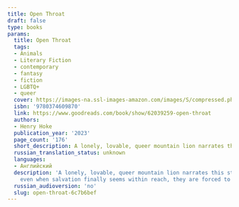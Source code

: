 ```yaml
---
title: Open Throat
draft: false
type: books
params:
  title: Open Throat
  tags:
  - Animals
  - Literary Fiction
  - contemporary
  - fantasy
  - fiction
  - LGBTQ+
  - queer
  cover: https://images-na.ssl-images-amazon.com/images/S/compressed.photo.goodreads.com/books/1667852289i/62039259.jpg
  isbn: '9780374609870'
  link: https://www.goodreads.com/book/show/62039259-open-throat
  authors:
  - Henry Hoke
  publication_year: '2023'
  page_count: '176'
  short_description: A lonely, lovable, queer mountain lion narrates this star-making fever dream of a novel.A queer and dangerously hungry mountain lion lives in the drought-devastated land under the Hollywood sign....
  russian_translation_status: unknown
  languages:
  - Английский
  description: 'A lonely, lovable, queer mountain lion narrates this star-making fever dream of a novel.A queer and dangerously hungry mountain lion lives in the drought-devastated land under the Hollywood sign. Lonely and fascinated by humanity’s foibles, the lion spends their days protecting the welfare of a nearby homeless encampment, observing obnoxious hikers complain about their trauma, and, in quiet moments, grappling with the complexities of their gender identity, memories of a vicious father, and the indignities of sentience. “I have so much language in my brain,” our lion says, “and nowhere to put it.”When a man-made fire engulfs the encampment, the lion is forced from the hills down into the city the hikers call “ellay.” As the lion confronts a carousel of temptations and threats, they take us on a tour that spans the cruel inequalities of Los Angeles and the toll of climate grief, while scrambling to avoid earthquakes, floods, and the noise of their own conflicted psyche. But
    even when salvation finally seems within reach, they are forced to face down the ultimate question: Do they want to eat a person, or become one?In elegiac prose woven with humor, imagination, sensuality, and tragedy, Henry Hoke’sOpen Throatis a marvel of storytelling, a universal journey through a wondrous and menacing world told by a lovable mountain lion. Both feral and vulnerable, profound and playful,Open Throatis a star-making novel that brings mythmaking to real life.'
  russian_audioversion: 'no'
  slug: open-throat-6c7b6bef
---
```

